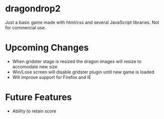 # dragondrop2

Just a basic game made with html/css and several JavaScript libraries. Not for commercial use.







Upcoming Changes
==================
* When gridster stage is resized the dragon images will resize to accomodate new size
* Win/Lose screen will disable gridster plugin until new game is loaded
* Will improve support for Firefox and IE


Future Features
================
* Ability to retain score
